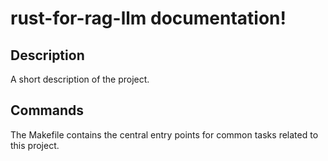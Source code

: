 # rust-for-rag-llm documentation!

## Description

A short description of the project.

## Commands

The Makefile contains the central entry points for common tasks related to this project.

